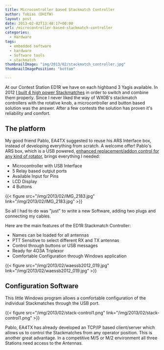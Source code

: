 ```yaml
---
title: Microcontroller based Stackmatch Controller
author: Tobias (DH1TW)
layout: post
date: 2013-02-02T13:48:17+00:00
url: /microcontroller-based-stackmatch-controller
categories:
  - Hardware
tags:
  - embedded software
  - hardware
  - Software tools
  - stackmatch
thumbnailImage: "img/2013/02/stackmatch_controller.jpg"
thumbnailImagePosition: "bottom"

---
```


At our Contest Station ED1R we have on each highband 3 Yagis available. In 2012 [I built 4 high power Stackmatches][1] in order to switch and combine them properly. Since I never liked the way of WX0B's stackmatch controllers with the rotative knob, a microcontroller and button based solution was the answer. After a few contests the solution has proven it's reliability and comfort.

<!--more-->

## The platform

My good friend Pablo, EA4TX suggested to reuse his ARS Interface box, instead of developing everything from scratch. A welcome offer! Pablo's ARS box, which is a USB powered, [enhanced replacement/addon control for any kind of rotator][2], brings everything I needed:

  * Microcontroller with USB Interface
  * 5 Relay based output ports
  * Available Input for Pins
  * LCD Display
  * 4 Buttons

{{< figure src="/img/2013/02/IMG_2183.jpg" link="/img/2013/02/IMG_2183.jpg" >}}

So all I had to do was "just" to write a new Software, adding two plugs and connecting my cables.

Here are the main features of the ED1R Stackmatch Controller:

- Names can be loaded for all antennas
- PTT Sensitive to select different RX and TX antennas
- Control through buttons or USB messages
- Ready for 4O3A Triplexor
- Comfortable Configuration through Windows application


{{< figure src="/img/2013/02/waessb2012_019.jpg" link="/img/2013/02/waessb2012_019.jpg" >}}

## Configuration Software

This little Windows program allows a comfortable configuration of the individual Stackmatches through the USB port.

{{< figure src="/img/2013/02/stack-control1.png" link="/img/2013/02/stack-control1.png" >}}

Pablo, EA4TX has already developed an TCP/IP based client/server which allows us to control the Stackmatches from any operator position. This is another great advantage. In a competitive M/S or M/2 environment all three Stations need access to the Antennas.

 [1]: https://www.dh1tw.de/new-stackmatches-for-ed1r
 [2]: http://www.ea4tx.com